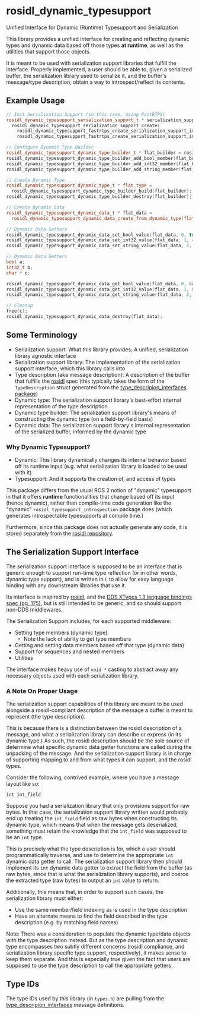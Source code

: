 # rosidl_dynamic_typesupport
Unified Interface for Dynamic (Runtime) Typesupport and Serialization

This library provides a unified interface for creating and reflecting dynamic types and dynamic data based off those types **at runtime**, as well as the utilities that support those objects.

It is meant to be used with serialization support libraries that fulfill the interface.
Properly implemented, a user should be able to, given a serialized buffer, the serialization library used to serialize it, and the buffer's message/type description, obtain a way to introspect/reflect its contents.

## Example Usage

```cpp
// Init Serialization Support (in this case, using FastRTPS)
rosidl_dynamic_typesupport_serialization_support_t * serialization_support =
  rosidl_dynamic_typesupport_serialization_support_create(
    rosidl_dynamic_typesupport_fastrtps_create_serialization_support_impl(),
    rosidl_dynamic_typesupport_fastrtps_create_serialization_support_interface());

// Configure Dynamic Type Builder
rosidl_dynamic_typesupport_dynamic_type_builder_t * flat_builder = rosidl_dynamic_typesupport_dynamic_type_builder_create(serialization_support, "flat");
rosidl_dynamic_typesupport_dynamic_type_builder_add_bool_member(flat_builder, 0, "bool_field");
rosidl_dynamic_typesupport_dynamic_type_builder_add_int32_member(flat_builder, 1, "int32_field");
rosidl_dynamic_typesupport_dynamic_type_builder_add_string_member(flat_builder, 2, "string_field");

// Create Dynamic Type
rosidl_dynamic_typesupport_dynamic_type_t * flat_type =
  rosidl_dynamic_typesupport_dynamic_type_builder_build(flat_builder);
rosidl_dynamic_typesupport_dynamic_type_builder_destroy(flat_builder);

// Create Dynamic Data
rosidl_dynamic_typesupport_dynamic_data_t * flat_data =
  rosidl_dynamic_typesupport_dynamic_data_create_from_dynamic_type(flat_type);

// Dynamic Data Setters
rosidl_dynamic_typesupport_dynamic_data_set_bool_value(flat_data, 0, true);
rosidl_dynamic_typesupport_dynamic_data_set_int32_value(flat_data, 1, 42);
rosidl_dynamic_typesupport_dynamic_data_set_string_value(flat_data, 2, "rar");

// Dynamic Data Getters
bool a;
int32_t b;
char * c;

rosidl_dynamic_typesupport_dynamic_data_get_bool_value(flat_data, 0, &a);  // true
rosidl_dynamic_typesupport_dynamic_data_get_int32_value(flat_data, 1, &b);  // 42
rosidl_dynamic_typesupport_dynamic_data_get_string_value(flat_data, 2, &c);  // "rar"

// Cleanup
free(c);
rosidl_dynamic_typesupport_dynamic_data_destroy(flat_data);

```

## Some Terminology

- Serialization support: What this library provides; A unified, serialization library agnostic interface
- Serialization support library: The implementation of the serialization support interface, which this library calls into
- Type description (aka message description): A description of the buffer that fulfills the [rosidl](https://design.ros2.org/articles/idl_interface_definition.html) spec (this typically takes the form of the `TypeDescription` struct generated from the [type_descripion_interfaces package](https://github.com/ros2/rcl_interfaces/tree/rolling/type_description_interfaces/msg))
- Dynamic type: The serialization support library's best-effort internal representation of the type description
- Dynamic type builder: The serialization support library's means of constructing the dynamic type (on a field-by-field basis)
- Dynamic data: The serialization support library's internal representation of the serialized buffer, informed by the dynamic type

### Why **Dynamic** Typesupport?

- Dynamic: This library dynamically changes its internal behavior based off its runtime input (e.g. what serialization library is loaded to be used with it)
- Typesupport: And it supports the creation of, and access of types

This package differs from the usual ROS 2 notion of "dynamic" typesupport in that it offers **runtime** functionalities that change based off its input (hence dynamic), rather than compile-time code generation like the "dynamic" `rosidl_typesupport_introspection` package does (which generates introspectable typesupports at compile time.)

Furthermore, since this package does not actually generate any code, it is stored separately from the [rosidl repository](https://github.com/ros2/rosidl).

## The Serialization Support Interface

The serialization support interface is supposed to be an interface that is generic enough to support run-time type reflection (or in other words, dynamic type support), and is written in `C` to allow for easy language binding with any downstream libraries that use it.

Its interface is inspired by [rosidl](https://design.ros2.org/articles/idl_interface_definition.html), and the [DDS XTypes 1.3 language bindings spec (pg. 175)](https://www.omg.org/spec/DDS-XTypes/1.3/PDF), but is still intended to be generic, and so should support non-DDS middlewares.

The Serialization Support includes, for each supported middleware:

- Setting type members (dynamic type)
  - Note the lack of ability to get type members
- Getting and setting data members based off that type (dynamic data)
- Support for sequences and nested members
- Utilities

The interface makes heavy use of `void *` casting to abstract away any necessary objects used with each serialization library.

### A Note On Proper Usage

The serialization support capabilities of this library are meant to be used alongside a rosidl-compliant description of the message a buffer is meant to represent (the type description).

This is because there is a distinction between the rosidl description of a message, and what a serialization library can describe or express (in its dynamic type.)
As such, the rosidl description should be the sole source of determine what specific dynamic data getter functions are called during the unpacking of the message.
And the serialization support library is in charge of supporting mapping to and from what types it can support, and the rosidl types.

Consider the following, contrived example, where you have a message layout like so:

```
int int_field
```

Suppose you had a serialization library that only provisions support for raw bytes.
In that case, the serialization support library written would probably end up treating the `int_field` field as raw bytes when constructing its dynamic type, which means that when the message gets deserialized, something must retain the knowledge that the `int_field` was supposed to be an `int` type.

This is precisely what the type description is for, which a user should programmatically traverse, and use to determine the appropriate `int` dynamic data getter to call.
The serialization support library then should implement its `int` dynamic data getter to extract the field from the buffer (as raw bytes, since that is what the serialization library supports), and coerce the extracted type (raw bytes) to output an `int` value to return.

Additionally, this means that, in order to support such cases, the serialization library must either:

- Use the same member/field indexing as is used in the type description
- Have an alternate means to find the field described in the type description (e.g. by matching field names)

Note: There was a consideration to populate the dynamic type/data objects with the type description instead.
But as the type description and dynamic type encompasses two subtly different concerns (rosidl compliance, and serialization library specific type support, respectively), it makes sense to keep them separate.
And this is especially true given the fact that users are supposed to use the type description to call the appropriate getters.

## Type IDs

The type IDs used by this library (in `types.h`) are pulling from the [type_descripion_interfaces](https://github.com/ros2/rcl_interfaces/tree/rolling/type_description_interfaces/msg) message definitions.
